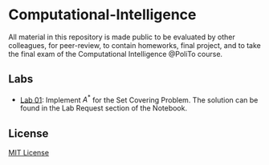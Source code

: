 # Computational-Intelligence
All material in this repository is made public to be evaluated by other colleagues, for peer-review, to contain homeworks, final project, and to take the final exam of the Computational Intelligence @PoliTo course.

## Labs
- [Lab 01](./set-covering/): Implement $A^*$ for the Set Covering Problem. The solution can be found in the Lab Request section of the Notebook.

## License
[MIT License](LICENSE)
